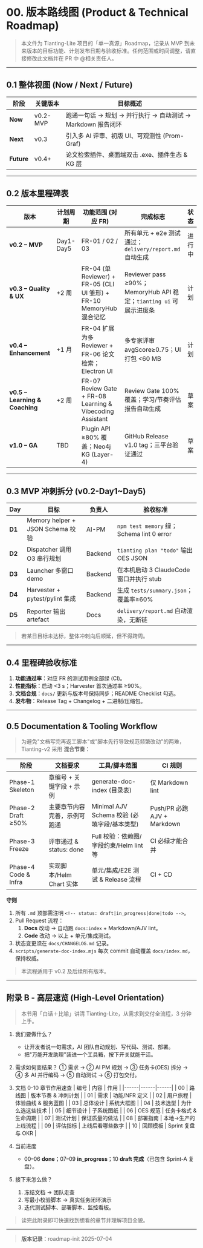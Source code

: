 # 00. 版本路线图 (Product & Technical Roadmap)

> 本文件为 Tianting-Lite 项目的「单一真源」Roadmap，记录从 MVP 到未来版本的目标功能、计划发布日期与验收标准。任何范围或时间调整，请直接修改此文档并在 PR 中 @相关责任人。

---

## 0.1 整体视图 (Now / Next / Future)
| 阶段 | 关键版本 | 目标概述 |
|------|----------|----------|
| **Now** | v0.2-MVP | 跑通一句话 → 规划 → 并行执行 → 自动测试 → Markdown 报告闭环 |
| **Next** | v0.3 | 引入多 AI 评审、初版 UI、可观测性 (Prom-Graf) |
| **Future** | v0.4+ | 论文检索插件、桌面端双击 .exe、插件生态 & KG 层 |

---

## 0.2 版本里程碑表
| 版本 | 计划周期 | 功能范围 (对应 FR) | 完成标志 | 状态 |
|------|---------|-------------------|----------|------|
| **v0.2 – MVP** | Day1-Day5 | FR-01 / 02 / 03 | 所有单元 + e2e 测试通过；`delivery/report.md` 自动生成 | 进行中 |
| **v0.3 – Quality & UX** | +2 周 | FR-04 (单 Reviewer) + FR-05 (CLI UI 雏形) + FR-10 MemoryHub 混合记忆 | Reviewer pass ≥90%；MemoryHub API 稳定；`tianting ui` 可展示进度条 | 计划 |
| **v0.4 – Enhancement** | +1 月 | FR-04 扩展为多 Reviewer + FR-06 论文检索；Electron UI | 多专家评审 avgScore≥0.75；UI 打包 <60 MB | 计划 |
| **v0.5 – Learning & Coaching** | +2 周 | FR-07 Review Gate + FR-08 Learning & Vibecoding Assistant | Review Gate 100% 覆盖；学习/节奏评估报告自动生成 | 草案 |
| **v1.0 – GA** | TBD | Plugin API ≥80% 覆盖；Neo4j KG (Layer-4) | GitHub Release v1.0 tag；三平台验证通过 | 草案 |

---

## 0.3 MVP 冲刺拆分 (v0.2-Day1~Day5)
| Day | 目标 | 负责人 | 验收标准 |
|-----|------|--------|----------|
| **D1** | Memory helper + JSON Schema 校验 | AI-PM | `npm test memory` 绿；Schema lint 0 error |
| **D2** | Dispatcher 调用 O3 串行规划 | Backend | `tianting plan "todo"` 输出 OES JSON | 
| **D3** | Launcher 多窗口 demo | Backend | 在本机启动 3 ClaudeCode 窗口并执行 stub | 
| **D4** | Harvester + pytest/pylint 集成 | Backend | 生成 `tests/summary.json`；覆盖率≥60% |
| **D5** | Reporter 输出 artefact | Docs | `delivery/report.md` 自动渲染，无断链 |

> 若某日目标未达标，整体冲刺向后顺延，但不得跨周。

---

## 0.4 里程碑验收标准
1. **功能通过率**：对应 FR 的测试用例全部绿 (CI)。
2. **性能指标**：启动 <3 s；Harvester 首次通过率 ≥90%。
3. **文档合规**：`docs/` 更新与版本号保持同步；README Checklist 勾选。
4. **发布物**：Release Tag + Changelog + 二进制/压缩包。

---

## 0.5 Documentation & Tooling Workflow  <!-- status: done -->
> 为避免"文档写完再返工脚本"或"脚本先行导致规范频繁改动"的两难，Tianting-v2 采用 **混合节奏**：

| 阶段 | 文档要求 | 工具/脚本范围 | CI 规则 |
|------|----------|--------------|---------|
| Phase-1 Skeleton | 章编号 + 关键字段 + 示例 | generate-doc-index (目录表) | 仅 Markdown lint |
| Phase-2 Draft ≥50% | 主要章节内容完善，示例可跑通 | Minimal AJV Schema 校验 (必填字段/基本类型) | Push/PR 必跑 AJV + Markdown |
| Phase-3 Freeze | 评审通过 & status: done | Full 校验：依赖图/字段约束/Helm lint 等 | CI 必绿才能合并 |
| Phase-4 Code & Infra | 实现脚本/Helm Chart 实体 | 单元/集成/E2E 测试 & Release 流程 | CI + CD |

**守则**
1. 所有 `.md` 顶部需注明 `<!-- status: draft|in_progress|done|todo -->`。  
2. Pull Request 流程：
   1) **Docs** 改动 → 自动跑 `docs:index` + Markdown/AJV lint。  
   2) **Code** 改动 → 以上 + 单元/集成测试。  
3. 状态变更须在 `docs/CHANGELOG.md` 记录。  
4. `scripts/generate-doc-index.mjs` 每次 commit 自动覆盖 `docs/index.md`，保持权威。  

> 本流程适用于 v0.2 及后续所有版本。

---

## 附录 B - 高层速览 (High-Level Orientation)  <!-- status: done -->
> 本节用「白话＋比喻」讲清 Tianting-Lite，从需求到交付全流程，3 分钟上手。

1. 我们要做什么？
   - 让开发者说一句需求，AI 团队自动规划、写代码、测试、部署。
   - 把"万能开发助理"装进一个工具箱，按下开关就能干活。

2. 需求如何变结果？
   ① 需求 → ② AI PM 规划 → ③ 任务卡(OES) 拆分  → ④ 多 AI 并行编码
   → ⑤ 自动测试 → ⑥ 打包交付。

3. 文档 0-10 章节作用速查
| 编号 | 内容 | 作用 |
|------|------|------|
| 00 | 路线图 | 版本节奏 & 冲刺计划 |
| 01 | 需求 | 功能/NFR 定义 |
| 02 | 用户旅程 | 体验曲线 & 服务蓝图 |
| 03 | 总体设计 | 系统大框图 |
| 04 | 技术选型 | 为什么选这些技术 |
| 05 | 细节设计 | 子系统图纸 |
| 06 | OES 规范 | 任务卡格式 & 生命周期 |
| 07 | 测试计划 | 保证质量的做法 |
| 08 | 部署指南 | 本地→生产的上线流程 |
| 09 | 评估指标 | 上线后看哪些数字 |
| 10 | 回顾模板 | Sprint 复盘与 OKR |

4. 当前进度
   - 00–06 **done**；07–09 **in_progress**；10 **draft 完成**（已包含 Sprint-A 复盘）。

5. 接下来怎么做？
   1) 冻结文档 → 团队走查  
   2) 写最小校验脚本 → 真实任务闭环演示  
   3) 迭代测试脚本、部署脚本、监控看板。

> 读完此附录即可快速找到想看的章节并理解项目全貌。

---
> **版本记录**：roadmap-init 2025-07-04 
